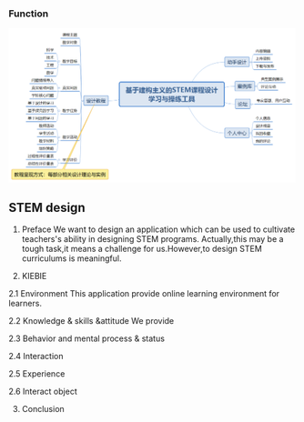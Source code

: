 ### Function
![STEMdesign](https://github.com/ECNU-DEIT-ACADEMIC-2019/PAT/blob/master/STEMdesign.png?raw=true)

## STEM design

1. Preface
We want to design an application which can be used to cultivate teachers's ability in designing STEM programs.
Actually,this may be a tough task,it means a challenge for us.However,to design STEM curriculums is meaningful.

2. KIEBIE

2.1 Environment
This application provide online learning environment for learners.

2.2 Knowledge & skills &attitude
We provide 

2.3 Behavior and mental process & status

2.4 Interaction

2.5 Experience

2.6 Interact object

3. Conclusion
